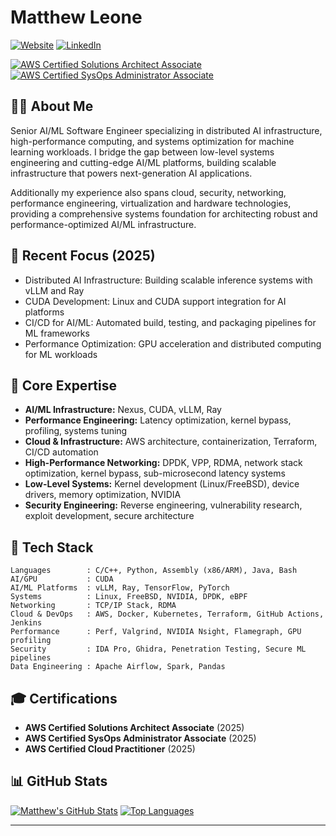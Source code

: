 # Matthew Leone

[![Website](https://img.shields.io/badge/Website-leonematt.com-blue?style=flat&logo=google-chrome&logoColor=white)](https://leonematt.com)
[![LinkedIn](https://img.shields.io/badge/LinkedIn-Connect-0077B5?style=flat&logo=linkedin&logoColor=white)](https://www.linkedin.com/in/leonematt/)

[![AWS Certified Solutions Architect Associate](https://img.shields.io/badge/AWS-Solutions_Architect_Associate-FF9900?style=flat&logo=amazon-aws&logoColor=white)](https://www.credly.com/badges/f1a7348e-1436-4f8c-b840-0f75f842f0db/public_url)
[![AWS Certified SysOps Administrator Associate](https://img.shields.io/badge/AWS-SysOps_Administrator_Associate-FF9900?style=flat&logo=amazon-aws&logoColor=white)](https://www.credly.com/badges/ee62f077-e557-4232-8297-314ab916e763/public_url)

## 👨‍💻 About Me

Senior AI/ML Software Engineer specializing in distributed AI infrastructure, high-performance computing, and systems optimization for machine learning workloads. I bridge the gap between low-level systems engineering and cutting-edge AI/ML platforms, building scalable infrastructure that powers next-generation AI applications.

Additionally my experience also spans cloud, security, networking, performance engineering, virtualization and hardware technologies, providing a comprehensive systems foundation for architecting robust and performance-optimized AI/ML infrastructure.

## 🎯 Recent Focus (2025)

- Distributed AI Infrastructure: Building scalable inference systems with vLLM and Ray
- CUDA Development: Linux and CUDA support integration for AI platforms
- CI/CD for AI/ML: Automated build, testing, and packaging pipelines for ML frameworks
- Performance Optimization: GPU acceleration and distributed computing for ML workloads

## 🚀 Core Expertise

- **AI/ML Infrastructure:** Nexus, CUDA, vLLM, Ray
- **Performance Engineering:** Latency optimization, kernel bypass, profiling, systems tuning
- **Cloud & Infrastructure:** AWS architecture, containerization, Terraform, CI/CD automation
- **High-Performance Networking:** DPDK, VPP, RDMA, network stack optimization, kernel bypass, sub-microsecond latency systems
- **Low-Level Systems:** Kernel development (Linux/FreeBSD), device drivers, memory optimization, NVIDIA
- **Security Engineering:** Reverse engineering, vulnerability research, exploit development, secure architecture

## 🔧 Tech Stack

```
Languages        : C/C++, Python, Assembly (x86/ARM), Java, Bash
AI/GPU           : CUDA
AI/ML Platforms  : vLLM, Ray, TensorFlow, PyTorch
Systems          : Linux, FreeBSD, NVIDIA, DPDK, eBPF
Networking       : TCP/IP Stack, RDMA
Cloud & DevOps   : AWS, Docker, Kubernetes, Terraform, GitHub Actions, Jenkins
Performance      : Perf, Valgrind, NVIDIA Nsight, Flamegraph, GPU profiling
Security         : IDA Pro, Ghidra, Penetration Testing, Secure ML pipelines
Data Engineering : Apache Airflow, Spark, Pandas
```

## 🎓 Certifications

- **AWS Certified Solutions Architect Associate** (2025)
- **AWS Certified SysOps Administrator Associate** (2025)
- **AWS Certified Cloud Practitioner** (2025)

## 📊 GitHub Stats

[![Matthew's GitHub Stats](https://github-readme-stats.vercel.app/api?username=leonematt&show_icons=true&theme=dark)](https://github.com/leonematt)
[![Top Languages](https://github-readme-stats.vercel.app/api/top-langs/?username=leonematt&layout=compact&theme=dark)](https://github.com/leonematt)

---
